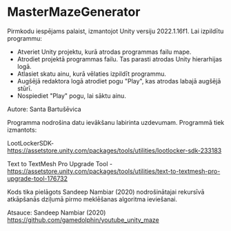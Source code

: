 # MasterMazeGenerator

Pirmkodu iespējams palaist, izmantojot Unity versiju 2022.1.16f1. 
Lai izpildītu programmu:
  - Atveriet Unity projektu, kurā atrodas programmas failu mape.
  - Atrodiet projektā programmas failu. Tas parasti atrodas Unity hierarhijas logā.
  - Atlasiet skatu ainu, kurā vēlaties izpildīt programmu.
  - Augšējā redaktora logā atrodiet pogu "Play", kas atrodas labajā augšējā stūrī.
  - Nospiediet "Play" pogu, lai sāktu ainu.


Autore: Santa Bartušēvica

Programma nodrošina datu ievākšanu labirinta uzdevumam. 
Programmā tiek izmantots:

LootLockerSDK- https://assetstore.unity.com/packages/tools/utilities/lootlocker-sdk-233183

Text to TextMesh Pro Upgrade Tool - https://assetstore.unity.com/packages/tools/utilities/text-to-textmesh-pro-upgrade-tool-176732 


Kods tika pielāgots Sandeep Nambiar (2020)  nodrošinātajai rekursīvā atkāpšanās dziļumā pirmo meklēšanas algoritma ieviešanai.

Atsauce:
Sandeep Nambiar (2020) https://github.com/gamedolphin/youtube_unity_maze
